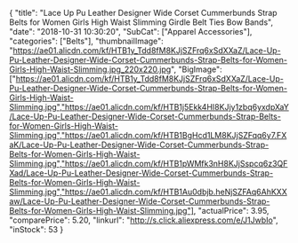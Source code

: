{
	"title": "Lace Up Pu Leather Designer Wide Corset Cummerbunds Strap Belts for Women Girls High Waist Slimming Girdle Belt Ties Bow Bands",
	"date": "2018-10-31 10:30:20",
	"SubCat": ["Apparel Accessories"],
	"categories": ["Belts"],
	"thumbnailImage": "https://ae01.alicdn.com/kf/HTB1y_Tdd8fM8KJjSZFrq6xSdXXaZ/Lace-Up-Pu-Leather-Designer-Wide-Corset-Cummerbunds-Strap-Belts-for-Women-Girls-High-Waist-Slimming.jpg_220x220.jpg",
	"BigImage": ["https://ae01.alicdn.com/kf/HTB1y_Tdd8fM8KJjSZFrq6xSdXXaZ/Lace-Up-Pu-Leather-Designer-Wide-Corset-Cummerbunds-Strap-Belts-for-Women-Girls-High-Waist-Slimming.jpg","https://ae01.alicdn.com/kf/HTB1j5Ekk4HI8KJjy1zbq6yxdpXaY/Lace-Up-Pu-Leather-Designer-Wide-Corset-Cummerbunds-Strap-Belts-for-Women-Girls-High-Waist-Slimming.jpg","https://ae01.alicdn.com/kf/HTB1BgHcd1LM8KJjSZFqq6y7.FXaK/Lace-Up-Pu-Leather-Designer-Wide-Corset-Cummerbunds-Strap-Belts-for-Women-Girls-High-Waist-Slimming.jpg","https://ae01.alicdn.com/kf/HTB1pWMfk3nH8KJjSspcq6z3QFXad/Lace-Up-Pu-Leather-Designer-Wide-Corset-Cummerbunds-Strap-Belts-for-Women-Girls-High-Waist-Slimming.jpg","https://ae01.alicdn.com/kf/HTB1Au0dbjb.heNjSZFAq6AhKXXaw/Lace-Up-Pu-Leather-Designer-Wide-Corset-Cummerbunds-Strap-Belts-for-Women-Girls-High-Waist-Slimming.jpg"],
	"actualPrice": 3.95,
	"comparePrice": 5.20,
	"linkurl": "http://s.click.aliexpress.com/e/J1JwbIo",
	"inStock": 53
}
